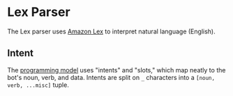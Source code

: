 # Lex Parser

The Lex parser uses [Amazon Lex]() to interpret natural language (English).

## Intent

The [programming model]() uses "intents" and "slots," which map neatly to the bot's noun, verb, and data. Intents are
split on `_` characters into a `[noun, verb, ...misc]` tuple.
